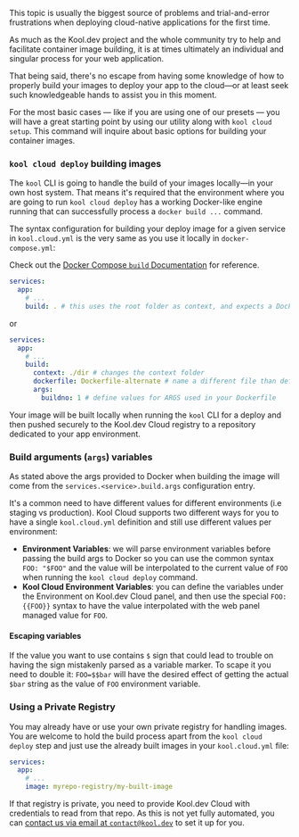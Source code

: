 This topic is usually the biggest source of problems and trial-and-error frustrations when deploying cloud-native applications for the first time.

As much as the Kool.dev project and the whole community try to help and facilitate container image building, it is at times ultimately an individual and singular process for your web application.

That being said, there's no escape from having some knowledge of how to properly build your images to deploy your app to the cloud—or at least seek such knowledgeable hands to assist you in this moment.

For the most basic cases — like if you are using one of our presets — you will have a great starting point by using our utility along with `kool cloud setup`. This command will inquire about basic options for building your container images.


### `kool cloud deploy` building images

The `kool` CLI is going to handle the build of your images locally—in your own host system. That means it's required that the environment where you are going to run `kool cloud deploy` has a working Docker-like engine running that can successfully process a `docker build ...` command.

The syntax configuration for building your deploy image for a given service in `kool.cloud.yml` is the very same as you use it locally in `docker-compose.yml`:

Check out the [Docker Compose `build` Documentation](https://docs.docker.com/compose/compose-file/compose-file-v3/#build) for reference.

```yaml
services:
  app:
    # ...
    build: . # this uses the root folder as context, and expects a Dockerfile to exist on it
```

or

```yaml
services:
  app:
    # ...
    build:
      context: ./dir # changes the context folder
      dockerfile: Dockerfile-alternate # name a different file than default 'Dockerfile'
      args:
        buildno: 1 # define values for ARGS used in your Dockerfile
```

Your image will be built locally when running the `kool` CLI for a deploy and then pushed securely to the Kool.dev Cloud registry to a repository dedicated to your app environment.

### Build arguments (`args`) variables

As stated above the args provided to Docker when building the image will come from the `services.<service>.build.args` configuration entry.

It's a common need to have different values for different environments (i.e staging vs production). Kool Cloud supports two different ways for you to have a single `kool.cloud.yml` definition and still use different values per environment:

- **Environment Variables**: we will parse environment variables before passing the build args to Docker so you can use the common syntax `FOO: "$FOO"` and the value will be interpolated to the current value of `FOO` when running the `kool cloud deploy` command.
- **Kool Cloud Environment Variables**: you can define the variables under the Environment on Kool.dev Cloud panel, and then use the special `FOO: {{FOO}}` syntax to have the value interpolated with the web panel managed value for `FOO`.

#### Escaping variables

If the value you want to use contains `$` sign that could lead to trouble on having the sign mistakenly parsed as a variable marker. To scape it you need to double it: `FOO=$$bar` will have the desired effect of getting the actual `$bar` string as the value of `FOO` environment variable.

### Using a Private Registry

You may already have or use your own private registry for handling images. You are welcome to hold the build process apart from the `kool cloud deploy` step and just use the already built images in your `kool.cloud.yml` file:

```yaml
services:
  app:
    # ...
    image: myrepo-registry/my-built-image
```

If that registry is private, you need to provide Kool.dev Cloud with credentials to read from that repo. As this is not yet fully automated, you can [contact us via email at `contact@kool.dev`](contact@kool.dev) to set it up for you.

